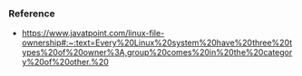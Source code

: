 
### Reference 

- https://www.javatpoint.com/linux-file-ownership#:~:text=Every%20Linux%20system%20have%20three%20types%20of%20owner%3A,group%20comes%20in%20the%20category%20of%20other.%20

